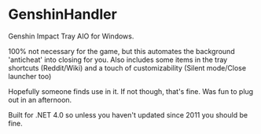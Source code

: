 # GenshinHandler
 Genshin Impact Tray AIO for Windows.
 
 100% not necessary for the game, but this automates the background 'anticheat' into closing for you.
 Also includes some items in the tray shortcuts (Reddit/Wiki) and a touch of customizability (Silent mode/Close launcher too)
 
 Hopefully someone finds use in it. If not though, that's fine. Was fun to plug out in an afternoon.

 Built for .NET 4.0 so unless you haven't updated since 2011 you should be fine.